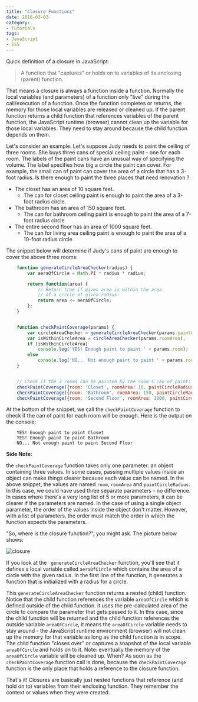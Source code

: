 ```yaml
---
title: "Closure Functions"
date: 2016-03-03
category:
- Tutorials
tags:
- JavaScript
- ES5
---
```


Quick definition of a closure in JavaScript:

> A function that "captures" or holds on to variables of its enclosing (parent) function.

That means a closure is always a function inside a function. Normally the local variables (and parameters) of a function only "live" during the call/execution of a function. Once the function completes or returns, the memory for those local variables are released or cleaned up. If the parent function returns a child function that references variables of the parent function, the JavaScript runtime (browser) cannot clean up the variable for those local variables. They need to stay around because the child function depends on them.

Let's consider an example. Let's suppose Judy needs to paint the ceiling of three rooms. She buys three cans of special ceiling paint - one for each room. The labels of the paint cans have an unusual way of specifying the volume. The label specifies how big a circle the paint can cover. For example, the small can of paint can cover the area of a circle that has a 3-foot radius. Is there enough to paint the three places that need renovation ?  

* The closet has an area of 10 square feet.
    * The can for closet ceiling paint is enough to paint the area of a 3-foot radius circle.
* The bathroom has an area of 150 square feet.
    * The can for bathroom ceiling paint is enough to paint the area of a 7-foot radius circle
* The entire second floor has an area of 1000 square feet.
    * The can for living area ceiling paint is enough to paint the area of a 10-foot radius circle

The snippet below will determine if Judy's cans of paint are enough to cover the above three rooms:

```javascript
    function generateCircleAreaChecker(radius) {
        var aeraOfCircle = Math.PI * radius * radius;

        return function(area) {
            // Return true if given area is within the area
            // of a circle of given radius:
            return area <= aeraOfCircle;
        };
    }


    function checkPaintCoverage(params) {
        var circleAreaChecker = generateCircleAreaChecker(params.paintCircleRadius);
        var isWithinCircleArea = circleAreaChecker(params.roomArea);
        if (isWithinCircleArea)
            console.log('YES! Enough paint to paint ' + params.room);
        else    
            console.log('NO... Not enough paint to paint ' + params.room);
    }


    // Check if the 3 rooms can be painted by the room's can of paint:
    checkPaintCoverage({room: 'Closet', roomArea: 10, paintCircleRadius: 3});
    checkPaintCoverage({room: 'Bathroom', roomArea: 150, paintCircleRadius: 7});
    checkPaintCoverage({room: 'Second Floor', roomArea: 1000, paintCircleRadius: 10});
```

At the bottom of the snippet, we call the `checkPaintCoverage` function to check if the can of paint for each room will be enough. Here is the output on the console:

```text
    YES! Enough paint to paint Closet
    YES! Enough paint to paint Bathroom
    NO... Not enough paint to paint Second Floor
```

**Side Note:**

the `checkPaintCoverage` function takes only one parameter: an object containing three values. In some cases, passing multiple values inside an object can make things clearer because each value can be named. In the above snippet, the values are named `room`, `roomArea` and `paintCircleRadius`. In this case, we could have used three separate parameters - no difference. In cases where there's a very long list of 5 or more parameters, it can be clearer if the parameters are named. In the case of using a single object parameter, the order of the values inside the object don't matter. However, with a list of parameters, the order must match the order in which the function expects the parameters.

"So, where is the closure function?", you might ask. The picture below shows:

![closure](/extras/closure.png)

If you look at the ` generateCircleAreaChecker` function, you'll see that it defines a local variable called `aeraOfCircle` which contains the area of a circle with the given radius. 
In the first line of the function, it generates a function that is initialized with a radius for a circle.

This `generateCircleAreaChecker` function returns a nested (child) function. Notice that the child function references the variable `areaOfCircle` which is defined outside of the child function. It uses the pre-calculated area of the circle to compare the parameter that gets passed to it. In this case, since the child function will be returned and the child function references the outside variable `areaOfCircle`, it means the `areaOfCircle` variable needs to stay around - the JavaScript runtime environment (browser) will not clean up the memory for that variable as long as the child function is in scope. The child function "closes over" or captures a snapshot of the local variable `areaOfCircle` and holds on to it. Note: eventually the memory of the `areaOfCircle` variable will be cleaned up. When? As soon as the `checkPaintCoverage` function call is done, because the `checkPaintCoverage` function is the only place that holds a reference to the closure function.

That's it! Closures are basically just nested functions that reference (and hold on to) variables from their enclosing function. They remember the context or values when they were created.
